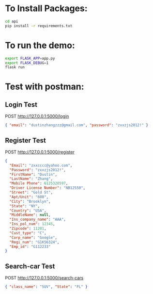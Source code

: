 # To Install Packages:

```bash
cd api
pip install -r requirements.txt
```

# To run the demo:

```bash
export FLASK_APP=app.py
export FLASK_DEBUG=1
flask run
```

# Test with postman:

## Login Test

POST http://127.0.0.1:5000/login

```json
{ "email": "dustinzhangzzz@gmail.com", "password": "zxxzjs2012!" }
```

## Register Test

POST http://127.0.0.1:5000/register

```json
{
  "Email": "zxxcccc@yahoo.com",
  "Password": "zxxzjs2012!",
  "FirstName": "Dustin",
  "LastName": "Zhang",
  "Mobile Phone": 6125320597,
  "Driver License Number": "NB12550",
  "Street": "Gold St",
  "Apt/Unit": "608",
  "City": "Brooklyn",
  "State": "NY",
  "Country": "USA",
  "MiddleName": null,
  "Ins_company_name": "AAA",
  "Ins_pol_num": 12345,
  "Zipcode": 11201,
  "Cust_type": "C",
  "Corp_name": "Google",
  "Regi_num": "G1K56324",
  "Emp_id": "G112233"
}
```

## Search-car Test

POST http://127.0.0.1:5000/search-cars

```json
{ "class_name": "SUV", "State": "FL" }
```
